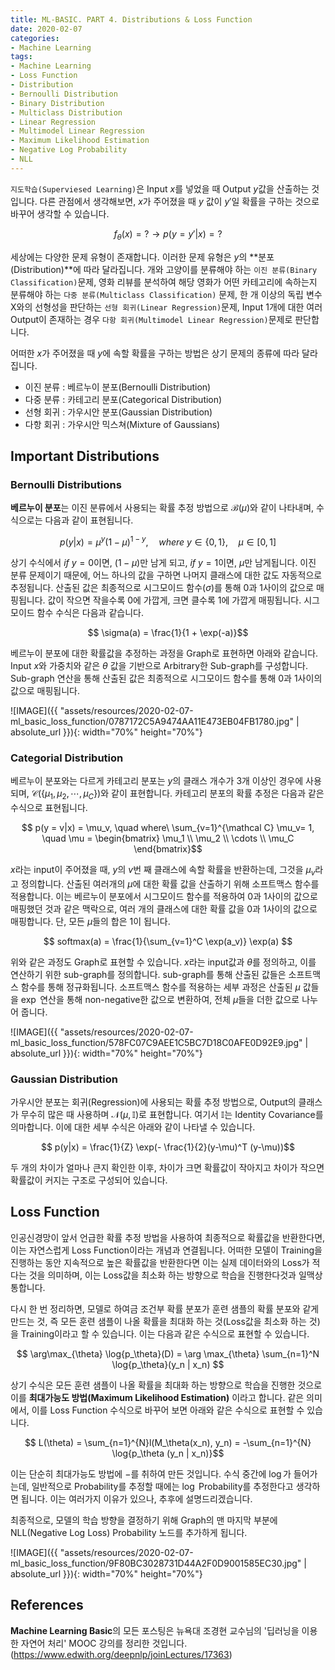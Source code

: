 ```yaml
---
title: ML-BASIC. PART 4. Distributions & Loss Function
date: 2020-02-07
categories:
- Machine Learning
tags:
- Machine Learning
- Loss Function
- Distribution
- Bernoulli Distribution
- Binary Distribution
- Multiclass Distribution
- Linear Regression
- Multimodel Linear Regression
- Maximum Likelihood Estimation
- Negative Log Probability
- NLL
---
```


`지도학습(Superviesed Learning)`은 Input $x$를 넣었을 때 Output $y$값을 산출하는 것입니다. 다른 관점에서 생각해보면, $x$가 주어졌을 때 $y$ 값이 $y\prime$일 확률을 구하는 것으로 바꾸어 생각할 수 있습니다.

$$f_\theta(x) = ? \rightarrow p(y = y\prime | x) = ?$$

세상에는 다양한 문제 유형이 존재합니다. 이러한 문제 유형은 $y$의 **분포(Distribution)**에 따라 달라집니다. 개와 고양이를 분류해야 하는 `이진 분류(Binary Classification)`문제, 영화 리뷰를 분석하여 해당 영화가 어떤 카테고리에 속하는지 분류해야 하는 `다중 분류(Multiclass Classification)` 문제, 한 개 이상의 독립 변수 X와의 선형성을 판단하는 `선형 회귀(Linear Regression)`문제, Input 1개에 대한 여러 Output이 존재하는 경우 `다항 회귀(Multimodel Linear Regression)`문제로 판단합니다. 

어떠한 $x$가 주어졌을 때 $y$에 속할 확률을 구하는 방법은 상기 문제의 종류에 따라 달라집니다. 
* 이진 분류 : 베르누이 분포(Bernoulli Distribution)
* 다중 분류 : 카테고리 분포(Categorical Distribution)
* 선형 회귀 : 가우시안 분포(Gaussian Distribution)
* 다항 회귀 : 가우시안 믹스쳐(Mixture of Gaussians)

## Important Distributions
### Bernoulli Distributions
**베르누이 분포**는 이진 분류에서 사용되는 확률 추정 방법으로 $\mathcal{B}(\mu)$와 같이 나타내며, 수식으로는 다음과 같이 표현됩니다.

$$ p(y|x) = \mu^y(1-\mu)^{1-y},\quad where\ y \in \{0, 1\},\quad \mu \in [0, 1]$$
  
상기 수식에서 $if\  y=0$이면, $(1-\mu)$만 남게 되고, $if\ y=1$이면, $\mu$만 남게됩니다. 이진 분류 문제이기 때문에, 어느 하나의 값을 구하면 나머지 클래스에 대한 값도 자동적으로 추정됩니다. 산출된 값은 최종적으로 시그모이드 함수($\sigma$)를 통해 0과 1사이의 값으로 매핑됩니다. 값이 작으면 작을수록 0에 가깝게, 크면 클수록 1에 가깝게 매핑됩니다. 시그모이드 함수 수식은 다음과 같습니다.

$$ \sigma(a) = \frac{1}{1 + \exp(-a)}$$

베르누이 분포에 대한 확률값을 추정하는 과정을 Graph로 표현하면 아래와 같습니다. Input $x$와 가중치와 같은 $\theta$ 값을 기반으로 Arbitrary한 Sub-graph를 구성합니다. Sub-graph 연산을 통해 산출된 값은 최종적으로 시그모이드 함수를 통해 0과 1사이의 값으로 매핑됩니다.

![IMAGE]({{ "assets/resources/2020-02-07-ml_basic_loss_function/0787172C5A9474AA11E473EB04FB1780.jpg" | absolute_url }}){: width="70%" height="70%"}

### Categorial Distribution
베르누이 분포와는 다르게 카테고리 분포는 $y$의 클래스 개수가 3개 이상인 경우에 사용되며, $\mathcal C(\{\mu_1, \mu_2, \cdots, \mu_C\})$와 같이 표현합니다. 카테고리 분포의 확률 추정은 다음과 같은 수식으로 표현됩니다.

$$ p(y = v|x) = \mu_v, \quad where\ \sum_{v=1}^{\mathcal C} \mu_v= 1, \quad \mu = \begin{bmatrix} \mu_1 \\ \mu_2 \\ \cdots \\ \mu_C \end{bmatrix}$$

$x$라는 input이 주어졌을 때, $y$의 $v$번 째 클래스에 속할 확률을 반환하는데, 그것을 $\mu_v$라고 정의합니다. 산출된 여러개의 $\mu$에 대한 확률 값을 산출하기 위해 소프트맥스 함수를 적용합니다. 이는 베르누이 분포에서 시그모이드 함수를 적용하여 0과 1사이의 값으로 매핑했던 것과 같은 맥락으로, 여러 개의 클래스에 대한 확률 값을 0과 1사이의 값으로 매핑합니다. 단, 모든 $\mu$들의 합은 1이 됩니다. 

$$ softmax(a) = \frac{1}{\sum_{v=1}^C \exp(a_v)} \exp(a) $$

위와 같은 과정도 Graph로 표현할 수 있습니다. $x$라는 input값과 $\theta$를 정의하고, 이를 연산하기 위한 sub-graph를 정의합니다. sub-graph를 통해 산출된 값들은 소프트맥스 함수를 통해 정규화됩니다. 소프트맥스 함수를 적용하는 세부 과정은 산출된 $\mu$ 값들을 $\exp$ 연산을 통해 non-negative한 값으로 변환하여, 전체 $\mu$들을 더한 값으로 나누어 줍니다.

![IMAGE]({{ "assets/resources/2020-02-07-ml_basic_loss_function/578FC07C9AEE1C5BC7D18C0AFE0D92E9.jpg" | absolute_url }}){: width="70%" height="70%"}

### Gaussian Distribution
가우시안 분포는 회귀(Regression)에 사용되는 확률 추정 방법으로, Output의 클래스가 무수히 많은 때 사용하며 $\mathcal N(\mu, \mathbb{I})$로 표현합니다. 여기서 $\mathbb{I}$는 Identity Covariance를 의마합니다. 이에 대한 세부 수식은 아래와 같이 나타낼 수 있습니다.

$$ p(y|x) = \frac{1}{Z} \exp(- \frac{1}{2}(y-\mu)^T (y-\mu))$$

두 개의 차이가 얼마나 큰지 확인한 이후, 차이가 크면 확률값이 작아지고 차이가 작으면 확률값이 커지는 구조로 구성되어 있습니다.

## Loss Function
인공신경망이 앞서 언급한 확률 추정 방법을 사용하여 최종적으로 확률값을 반환한다면, 이는 자연스럽게 Loss Function이라는 개념과 연결됩니다. 어떠한 모델이 Training을 진행하는 동안 지속적으로 높은 확률값을 반환한다면 이는 실제 데이터와의 Loss가 적다는 것을 의미하며, 이는 Loss값을 최소화 하는 방향으로 학습을 진행한다것과 일맥상통합니다.

다시 한 번 정리하면, 모델로 하여금 조건부 확률 분포가 훈련 샘플의 확률 분포와 같게 만드는 것, 즉 모든 훈련 샘플이 나올 확률을 최대화 하는 것(Loss값을 최소화 하는 것)을 Training이라고 할 수 있습니다. 이는 다음과 같은 수식으로 표현할 수 있습니다.

$$ \arg\max_{\theta} \log{p_\theta}(D) = \arg \max_{\theta} \sum_{n=1}^N \log{p_\theta}(y_n | x_n) $$

상기 수식은 모든 훈련 샘플이 나올 확률을 최대화 하는 방향으로 학습을 진행한 것으로 이를 **최대가능도 방법(Maximum Likelihood Estimation)** 이라고 합니다. 같은 의미에서, 이를 Loss Function 수식으로 바꾸어 보면 아래와 같은 수식으로 표현할 수 있습니다.

$$ L(\theta) = \sum_{n=1}^{N}l(M_\theta(x_n), y_n) = -\sum_{n=1}^{N} \log{p_\theta (y_n | x_n)}$$

이는 단순히 최대가능도 방법에 $-$를 취하여 만든 것입니다. 수식 중간에 $\log$가 들어가는데, 일반적으로 Probability를 추정할 때에는 $\log$ Probability를 추정한다고 생각하면 됩니다. 이는 여러가지 이유가 있으나, 추후에 설명드리겠습니다.

최종적으로, 모델의 학습 방향을 결정하기 위해 Graph의 맨 마지막 부분에 NLL(Negative Log Loss) Probability 노드를 추가하게 됩니다.

![IMAGE]({{ "assets/resources/2020-02-07-ml_basic_loss_function/9F80BC3028731D44A2F0D9001585EC30.jpg" | absolute_url }}){: width="70%" height="70%"}

## References
**Machine Learning Basic**의 모든 포스팅은 뉴욕대 조경현 교수님의 '딥러닝을 이용한 자연어 처리' MOOC 강의를 정리한 것입니다. (https://www.edwith.org/deepnlp/joinLectures/17363)
